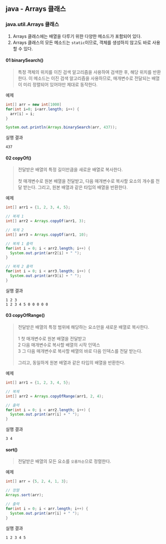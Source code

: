 ## java - Arrays 클래스

### java.util.Arrays 클래스
 1.  Arrays 클래스에는 배열을 다루기 위한 다양한 메소드가 포함되어 있다.
 2. Arrays 클래스의 모든 메소드는 `static`이므로, 객체를 생성하지 않고도 바로 사용할 수 있다.

#### 01 binarySearch()
> 특정 객체의 위치를 이진 검색 알고리즘을 사용하여 검색한 후, 해당 위치를 반환한다. 이 메소드는 이진 검색 알고리즘을 사용하므로, 매개변수로 전달되는 배열이 미리 정렬되어 있어야만 제대로 동작한다.

예제
```java
int[] arr = new int[1000]
for(int i=0; i<arr.length; i++) {
  arr[i] = i;
}

System.out.println(Arrays.binarySearch(arr, 437));
```

실행 결과
```
437
```

#### 02 copyOf()
> 전달받은 배열의 특정 길이만큼을 새로운 배열로 복사한다. <br> <br>
> 첫 매개변수로 원본 배열을 전달받고, 다음 매개변수로 복사할 요소의 개수를 전달 받는다. 그리고, 원본 배열과 같은 타입의 배열을 반환한다.

예제
```java
int[] arr1 = {1, 2, 3, 4, 5};

// 복제 1
int[] arr2 = Arrays.copyOf(arr1, 3);

// 복제 2
int[] arr3 = Arrays.copyOf(arr1, 10);

// 복제 1 출력
for(int i = 0; i < arr2.length; i++) {
  System.out.print(arr2[i] + " ");
}

// 복제 2 출력
for(int i = 0; i < arr3.length; i++) {
  System.out.print(arr3[i] + " ");
}
```

실행 결과
```
1 2 3
1 2 3 4 5 0 0 0 0 0
```

#### 03 copyOfRange()
> 전달받은 배열의 특정 범위에 해당하는 요소만을 새로운 배열로 복사한다. <br> <br>
> 1 첫 매개변수로 원본 배열을 전달받고 <br> 2 다음 매개변수로 복사할 배열의 시작 인덱스 <br> 3 그 다음 매개변수로 복사할 배열의 바로 다음 인덱스를 전달 받는다. <br> <br> 그리고, 동일하게 원본 배열과 같은 타입의 배열을 반환한다.

예제
```java
int[] arr1 = {1, 2, 3, 4, 5};

// 복제
int[] arr2 = Arrays.copyOfRange(arr1, 2, 4);

// 출력
for(int i = 0; i < arr2.length; i++) {
  System.out.print(arr[i] + " ");
}
```

실행 결과
```
3 4
```

#### sort()
> 전달받은 배열의 모든 요소를 `오름차순`으로 정렬한다.

예제
```java
int[] arr = {5, 2, 4, 1, 3};

// 정렬
Arrays.sort(arr);

// 출력
for(int i = 0; i < arr.length; i++) {
  System.out.print(arr[i] + " ");
}
```

실행 결과
```
1 2 3 4 5
```
